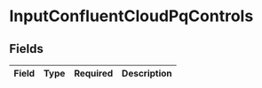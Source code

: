 # InputConfluentCloudPqControls


## Fields

| Field       | Type        | Required    | Description |
| ----------- | ----------- | ----------- | ----------- |